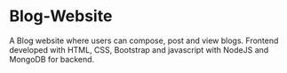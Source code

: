 # Blog-Website

A Blog website where users can compose, post and view blogs. Frontend developed with HTML, CSS, Bootstrap and javascript with NodeJS and MongoDB for backend.
